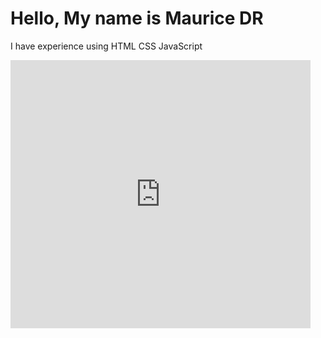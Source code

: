 <h1>Hello, My name is Maurice DR</h1>
    <p>
      I have experience using <span>HTML </span><span>CSS </span
      ><span>JavaScript</span>
    </p>
    <iframe
      src="https://giphy.com/embed/xT9IgzoKnwFNmISR8I"
      width="480"
      height="429"
      frameborder="0"
      class="giphy-embed"
      allowfullscreen
    ></iframe>
    <p>
      <a
        href="https://giphy.com/gifs/code-coding-seamless-xT9IgzoKnwFNmISR8I"
      ></a>
    </p>
    <div class="socials">
      <a href="https://youtube.com/@codesmdr"
        ><i class="fa-brands fa-youtube" style="color: #d92020"></i
      ></a>
      <a href="https://twitter.com/codesmdr"
        ><i class="fa-brands fa-twitter" style="color: #7ca6ee"></i
      ></a>
    </div>
